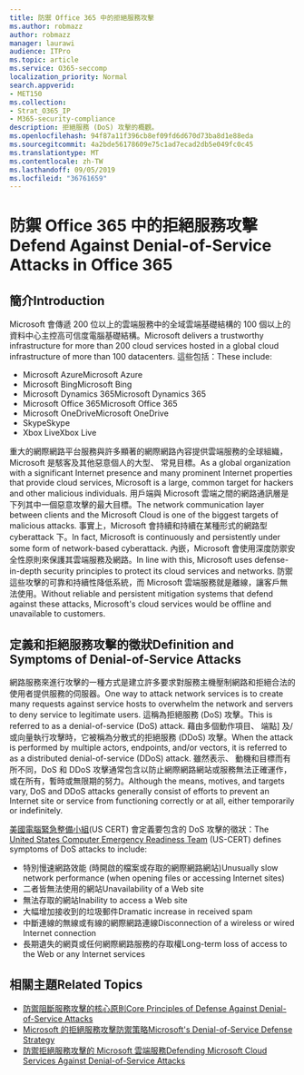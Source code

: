 ```yaml
---
title: 防禦 Office 365 中的拒絕服務攻擊
ms.author: robmazz
author: robmazz
manager: laurawi
audience: ITPro
ms.topic: article
ms.service: O365-seccomp
localization_priority: Normal
search.appverid:
- MET150
ms.collection:
- Strat_O365_IP
- M365-security-compliance
description: 拒絕服務 (DoS) 攻擊的概觀。
ms.openlocfilehash: 94f87a11f396cb8ef09fd6d670d73ba8d1e88eda
ms.sourcegitcommit: 4a2bde56178609e75c1ad7ecad2db5e049fc0c45
ms.translationtype: MT
ms.contentlocale: zh-TW
ms.lasthandoff: 09/05/2019
ms.locfileid: "36761659"
---
```

# <a name="defend-against-denial-of-service-attacks-in-office-365"></a><span data-ttu-id="7fa97-103">防禦 Office 365 中的拒絕服務攻擊</span><span class="sxs-lookup"><span data-stu-id="7fa97-103">Defend Against Denial-of-Service Attacks in Office 365</span></span>

## <a name="introduction"></a><span data-ttu-id="7fa97-104">簡介</span><span class="sxs-lookup"><span data-stu-id="7fa97-104">Introduction</span></span>

<span data-ttu-id="7fa97-105">Microsoft 會傳遞 200 位以上的雲端服務中的全域雲端基礎結構的 100 個以上的資料中心主控高可信度電腦基礎結構。</span><span class="sxs-lookup"><span data-stu-id="7fa97-105">Microsoft delivers a trustworthy infrastructure for more than 200 cloud services hosted in a global cloud infrastructure of more than 100 datacenters.</span></span> <span data-ttu-id="7fa97-106">這些包括：</span><span class="sxs-lookup"><span data-stu-id="7fa97-106">These include:</span></span>

- <span data-ttu-id="7fa97-107">Microsoft Azure</span><span class="sxs-lookup"><span data-stu-id="7fa97-107">Microsoft Azure</span></span>
- <span data-ttu-id="7fa97-108">Microsoft Bing</span><span class="sxs-lookup"><span data-stu-id="7fa97-108">Microsoft Bing</span></span>
- <span data-ttu-id="7fa97-109">Microsoft Dynamics 365</span><span class="sxs-lookup"><span data-stu-id="7fa97-109">Microsoft Dynamics 365</span></span>
- <span data-ttu-id="7fa97-110">Microsoft Office 365</span><span class="sxs-lookup"><span data-stu-id="7fa97-110">Microsoft Office 365</span></span>
- <span data-ttu-id="7fa97-111">Microsoft OneDrive</span><span class="sxs-lookup"><span data-stu-id="7fa97-111">Microsoft OneDrive</span></span>
- <span data-ttu-id="7fa97-112">Skype</span><span class="sxs-lookup"><span data-stu-id="7fa97-112">Skype</span></span>
- <span data-ttu-id="7fa97-113">Xbox Live</span><span class="sxs-lookup"><span data-stu-id="7fa97-113">Xbox Live</span></span>

<span data-ttu-id="7fa97-114">重大的網際網路平台服務與許多顯著的網際網路內容提供雲端服務的全球組織，Microsoft 是駭客及其他惡意個人的大型、 常見目標。</span><span class="sxs-lookup"><span data-stu-id="7fa97-114">As a global organization with a significant Internet presence and many prominent Internet properties that provide cloud services, Microsoft is a large, common target for hackers and other malicious individuals.</span></span> <span data-ttu-id="7fa97-115">用戶端與 Microsoft 雲端之間的網路通訊層是下列其中一個惡意攻擊的最大目標。</span><span class="sxs-lookup"><span data-stu-id="7fa97-115">The network communication layer between clients and the Microsoft Cloud is one of the biggest targets of malicious attacks.</span></span> <span data-ttu-id="7fa97-116">事實上，Microsoft 會持續和持續在某種形式的網路型 cyberattack 下。</span><span class="sxs-lookup"><span data-stu-id="7fa97-116">In fact, Microsoft is continuously and persistently under some form of network-based cyberattack.</span></span> <span data-ttu-id="7fa97-117">內嵌，Microsoft 會使用深度防禦安全性原則來保護其雲端服務及網路。</span><span class="sxs-lookup"><span data-stu-id="7fa97-117">In line with this, Microsoft uses defense-in-depth security principles to protect its cloud services and networks.</span></span> <span data-ttu-id="7fa97-118">防禦這些攻擊的可靠和持續性降低系統，而 Microsoft 雲端服務就是離線，讓客戶無法使用。</span><span class="sxs-lookup"><span data-stu-id="7fa97-118">Without reliable and persistent mitigation systems that defend against these attacks, Microsoft's cloud services would be offline and unavailable to customers.</span></span>

## <a name="definition-and-symptoms-of-denial-of-service-attacks"></a><span data-ttu-id="7fa97-119">定義和拒絕服務攻擊的徵狀</span><span class="sxs-lookup"><span data-stu-id="7fa97-119">Definition and Symptoms of Denial-of-Service Attacks</span></span>

<span data-ttu-id="7fa97-120">網路服務來進行攻擊的一種方式是建立許多要求對服務主機壓制網路和拒絕合法的使用者提供服務的伺服器。</span><span class="sxs-lookup"><span data-stu-id="7fa97-120">One way to attack network services is to create many requests against service hosts to overwhelm the network and servers to deny service to legitimate users.</span></span> <span data-ttu-id="7fa97-121">這稱為拒絕服務 (DoS) 攻擊。</span><span class="sxs-lookup"><span data-stu-id="7fa97-121">This is referred to as a denial-of-service (DoS) attack.</span></span> <span data-ttu-id="7fa97-122">藉由多個動作項目、 端點] 及/或向量執行攻擊時，它被稱為分散式的拒絕服務 (DDoS) 攻擊。</span><span class="sxs-lookup"><span data-stu-id="7fa97-122">When the attack is performed by multiple actors, endpoints, and/or vectors, it is referred to as a distributed denial-of-service (DDoS) attack.</span></span> <span data-ttu-id="7fa97-123">雖然表示、 動機和目標而有所不同，DoS 和 DDoS 攻擊通常包含以防止網際網路網站或服務無法正確運作，或在所有，暫時或無限期的努力。</span><span class="sxs-lookup"><span data-stu-id="7fa97-123">Although the means, motives, and targets vary, DoS and DDoS attacks generally consist of efforts to prevent an Internet site or service from functioning correctly or at all, either temporarily or indefinitely.</span></span>

<span data-ttu-id="7fa97-124">[美國電腦緊急整備小組](https://www.us-cert.gov/)(US CERT) 會定義要包含的 DoS 攻擊的徵狀：</span><span class="sxs-lookup"><span data-stu-id="7fa97-124">The [United States Computer Emergency Readiness Team](https://www.us-cert.gov/) (US-CERT) defines symptoms of DoS attacks to include:</span></span>

- <span data-ttu-id="7fa97-125">特別慢速網路效能 (時開啟的檔案或存取的網際網路網站)</span><span class="sxs-lookup"><span data-stu-id="7fa97-125">Unusually slow network performance (when opening files or accessing Internet sites)</span></span>
- <span data-ttu-id="7fa97-126">二者皆無法使用的網站</span><span class="sxs-lookup"><span data-stu-id="7fa97-126">Unavailability of a Web site</span></span>
- <span data-ttu-id="7fa97-127">無法存取的網站</span><span class="sxs-lookup"><span data-stu-id="7fa97-127">Inability to access a Web site</span></span>
- <span data-ttu-id="7fa97-128">大幅增加接收到的垃圾郵件</span><span class="sxs-lookup"><span data-stu-id="7fa97-128">Dramatic increase in received spam</span></span>
- <span data-ttu-id="7fa97-129">中斷連線的無線或有線的網際網路連線</span><span class="sxs-lookup"><span data-stu-id="7fa97-129">Disconnection of a wireless or wired Internet connection</span></span>
- <span data-ttu-id="7fa97-130">長期遺失的網頁或任何網際網路服務的存取權</span><span class="sxs-lookup"><span data-stu-id="7fa97-130">Long-term loss of access to the Web or any Internet services</span></span>

## <a name="related-topics"></a><span data-ttu-id="7fa97-131">相關主題</span><span class="sxs-lookup"><span data-stu-id="7fa97-131">Related Topics</span></span>

- [<span data-ttu-id="7fa97-132">防禦阻斷服務攻擊的核心原則</span><span class="sxs-lookup"><span data-stu-id="7fa97-132">Core Principles of Defense Against Denial-of-Service Attacks</span></span>](office-365-core-principles-of-defense-against-dos-attacks.md)
- [<span data-ttu-id="7fa97-133">Microsoft 的拒絕服務攻擊防禦策略</span><span class="sxs-lookup"><span data-stu-id="7fa97-133">Microsoft's Denial-of-Service Defense Strategy</span></span>](office-365-microsoft-dos-defense-strategy.md)
- [<span data-ttu-id="7fa97-134">防禦拒絕服務攻擊的 Microsoft 雲端服務</span><span class="sxs-lookup"><span data-stu-id="7fa97-134">Defending Microsoft Cloud Services Against Denial-of-Service Attacks</span></span>](office-365-defending-cloud-services-against-dos-attacks.md)
